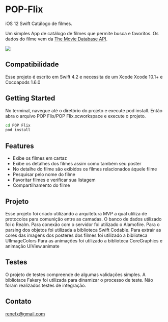 # POP-Flix
iOS 12 Swift Catálogo de filmes.

Um simples App de catálogo de filmes que permite busca e favoritos. Os dados do filme vem da [The Movie Database API](https://developers.themoviedb.org).

![](https://github.com/renefx/POP-Flix/src/master/popflix.png)

## Compatibilidade
Esse projeto é escrito em Swift 4.2 e necessita de um Xcode Xcode 10.1+ e Cocoapods 1.6.0

## Getting Started
No terminal, navegue até o diretório do projeto e execute pod install. Então abra o arquivo POP Flix/POP Flix.xcworkspace e execute o projeto.
```sh
cd POP Flix
pod install
```

## Features
* Exibe os filmes em cartaz
* Exibe os detalhes dos filmes assim como também seu poster
* No detalhe do filme são exibidos os filmes relacionados àquele filme 
* Pesquisar pelo nome do filme
* Favoritar filmes e verificar sua listagem
* Compartilhamento do filme 

## Projeto
Esse projeto foi criado utilizando a arquitetura MVP a qual utiliza de protocolos para comunição entre as camadas. 
O banco de dados utilizado foi o Realm.
Para conexão com o servidor foi utilizado o Alamofire. 
Para o parsing dos objetos foi utilizada a biblioteca Swift Codable.
Para extrair as cores das imagens dos posteres dos filmes foi utilizado a biblioteca UIImageColors
Para as animações foi utilizado a biblioteca CoreGraphics e animação UIView.animate

## Testes
O projeto de testes compreende de algumas validações simples.
A bibliotace Fakery foi utilizada para dinamizar o processo de teste.
Não foram realizados testes de integração.

## Contato
renefx@gmail.com
